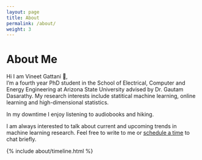 ```yaml
---
layout: page
title: About
permalink: /about/
weight: 3
---
```


# **About Me**

Hi I am Vineet Gattani :wave:,<br>
I’m a fourth year PhD student in the School of Electrical, Computer and Energy Engineering at Arizona State University advised by Dr. Gautam Dasarathy. My research interests include statitical machine learning, online learning and high-dimensional statistics. 

In my downtime I enjoy listening to audiobooks and hiking. 

I am always interested to talk about current and upcoming trends in machine learning research. Feel free to write to me or <!-- Calendly link widget begin --><link href="https://assets.calendly.com/assets/external/widget.css" rel="stylesheet"><script src="https://assets.calendly.com/assets/external/widget.js" type="text/javascript" async></script><a href="" onclick="Calendly.initPopupWidget({url: 'https://calendly.com/vineetgattani'});return false;">schedule a time</a><!-- Calendly link widget end --> to chat briefly.

<div class="row">
{% include about/timeline.html %}
</div>
